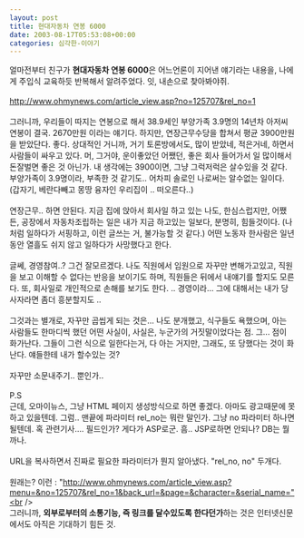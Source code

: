 ```yaml
---
layout: post
title: 현대자동차 연봉 6000
date: 2003-08-17T05:53:08+00:00
categories: 심각한-이야기
---
```

얼마전부터 친구가 <B>현대자동차 연봉 6000</B>은 어느언론이 지어낸 얘기라는 내용을, 나에게 주입식 교육하듯 반복해서 알려주었다. 잇, 내손으로 찾아봐야쥐.<br /><br /><a href="http://www.ohmynews.com/article_view.asp?no=125707&rel_no=1" target=xxyy>http://www.ohmynews.com/article_view.asp?no=125707&rel_no=1</a><br /><br />그러니까, 우리들이 따지는 연봉으로 해서 38.9세인 부양가족 3.9명의 14년차 아저씨 연봉이 결국. 2670만원 이라는 얘기다. 하지만, 연장근무수당을 합쳐서 평균 3900만원을 받았단다. 좋다. 상대적인 거니까, 거기 토론방에서도, 많이 받았네, 적은거네, 하면서 사람들이 싸우고 있다. 머, 그거야, 운이좋았던 어쨌던, 좋은 회사 들어가서 일 많이해서 돈잘벌면 좋은 것 아닌가. 내 생각에는 3900이면, 그냥 그럭저럭은 살수있을 것 같다. 부양가족이 3.9명이라, 부족한 것 같기도.. 어차피 솔로인 나로써는 알수없는 일이다. (갑자기, 베란다빼고 몽땅 융자인 우리집이 .. 떠오른다..)<br /><br />연장근무.. 하면 안된다. 지금 집에 앉아서 회사일 하고 있는 나도, 한심스럽지만, 어쨌든, 공장에서 자동차조립하는 일은 내가 지금 하고있는 일보다, 분명히, 힘들것이다. (나처럼 일하다가 서핑하고, 이런 글쓰는 거, 불가능할 것 같다.) 어떤 노동자 한사람은 일년동안 열흘도 쉬지 않고 일하다가 사망했다고 한다. <br /><br />글쎄, 경영참여..? 그건 잘모르겠다. 나도 직원에서 임원으로 자꾸만 변해가고있고, 직원을 보고 이해할 수 없다는 반응을 보이기도 하며, 직원들은 뒤에서 내얘기를 할지도 모른다. 또, 회사일로 개인적으로 손해를 보기도 한다. .. 경영이라... 그에 대해서는 내가 당사자라면 좀더 흥분할지도 ..  <br /><br />그것과는 별개로, 자꾸만 곱씹게 되는 것은... 나도 분개했고, 식구들도 욕했으며, 아는 사람들도 한마디씩 했던 어떤 사실이, 사실은, 누군가의 거짓말이었다는 점. 그... 점이 화가난다. 그들이 그런 식으로 일한다는거, 다 아는 거지만, 그래도, 또 당했다는 것이 화난다. 얘들한테 내가 할수있는 것?<br /><br />자꾸만 소문내주기.. 뿐인가..<br /><br />P.S<br />근데, 오마이뉴스, 그냥 HTML 페이지 생성방식으로 하면 좋겠다. 아마도 광고때문에 못하고 있을텐데. 그럼.. 맨끝에 파라미터 rel_no는 뭐란 말인가. 그냥 no 파라미터 하나면 될텐데. 혹 관련기사.... 필드인가? 게다가 ASP로군. 흠.. JSP로하면 안되나? DB는 뭘까나. <br /><br />URL을 복사하면서 진짜로 필요한 파라미터가 뭔지 알아냈다. "rel_no, no" 두개다.  <br /><br />원래는? 이런 : "http://www.ohmynews.com/article_view.asp?menu=&no=125707&rel_no=1&back_url=&page=&character=&serial_name="<br /><br />그러니까, <B>외부로부터의 소통기능, 즉 링크를 달수있도록 한다던가</B>하는 것은 인터넷신문에서도 아직은 기대하기 힘든 것.
